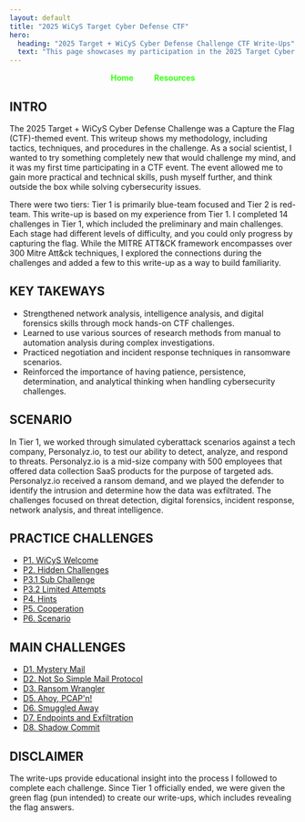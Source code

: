 ```yaml
---
layout: default
title: "2025 WiCyS Target Cyber Defense CTF"
hero:
  heading: "2025 Target + WiCyS Cyber Defense Challenge CTF Write-Ups"
  text: "This page showcases my participation in the 2025 Target Cyber Defense CTF Challenge hosted by WiCyS, which ran from July 1 through August 14, 2025."
---
```


<div class="site-nav" style="text-align:center; margin-bottom:1.5rem;">
  <a href="{{ site.baseurl }}/" style="margin-right:2rem; color:#39ff14; font-weight:bold; text-decoration:none;">Home</a>
  <a href="{{ site.baseurl }}/resources" style="color:#39ff14; font-weight:bold; text-decoration:none;">Resources</a>
</div>


## INTRO

The 2025 Target + WiCyS Cyber Defense Challenge was a Capture the Flag (CTF)-themed event. This writeup shows my methodology, including tactics, techniques, and procedures in the challenge. As a social scientist, I wanted to try something completely new that would challenge my mind, and it was my first time participating in a CTF event. The event allowed me to gain more practical and technical skills, push myself further, and think outside the box while solving cybersecurity issues.

There were two tiers: Tier 1 is primarily blue-team focused and Tier 2 is red-team. This write-up is based on my experience from Tier 1. I completed 14 challenges in Tier 1, which included the preliminary and main challenges. Each stage had different levels of difficulty, and you could only progress by capturing the flag. While the MITRE ATT&CK framework encompasses over 300 Mitre Att&ck techniques, I explored the connections during the challenges and added a few to this write-up as a way to build familiarity.

## KEY TAKEWAYS

- Strengthened network analysis, intelligence analysis, and digital forensics skills through mock hands-on CTF challenges.
- Learned to use various sources of research methods from manual to automation analysis during complex investigations.
- Practiced negotiation and incident response techniques in ransomware scenarios.
- Reinforced the importance of having patience, persistence, determination, and analytical thinking when handling cybersecurity challenges.

## SCENARIO

In Tier 1, we worked through simulated cyberattack scenarios against a tech company, Personalyz.io, to test our ability to detect, analyze, and respond to threats. Personalyz.io is a mid-size company with 500 employees that offered data collection SaaS products for the purpose of targeted ads. Personalyz.io received a ransom demand, and we played the defender to identify the intrusion and determine how the data was exfiltrated. The challenges focused on threat detection, digital forensics, incident response, network analysis, and threat intelligence.

## PRACTICE CHALLENGES

- [P1. WiCyS Welcome](practice_challenges/p1-wicys-welcome.md)
- [P2. Hidden Challenges](practice_challenges/p2-hidden-challenges.md)
- [P3.1 Sub Challenge](practice_challenges/p3-1-sub-challenge.md)
- [P3.2 Limited Attempts](practice_challenges/p3-2-limited-attempts.md)
- [P4. Hints](practice_challenges/p4-hints.md)
- [P5. Cooperation](practice_challenges/p5-cooperation.md)
- [P6. Scenario](practice_challenges/p6-scenario.md)

## MAIN CHALLENGES

- [D1. Mystery Mail](main_challenges/d1-mystery-mail.md)
- [D2. Not So Simple Mail Protocol](main_challenges/d2-not-so-simple-mail-protocol.md)
- [D3. Ransom Wrangler](main_challenges/d3-ransom-wrangler.md)
- [D5. Ahoy, PCAP'n!](main_challenges/d5-ahoy-pcapn.md)
- [D6. Smuggled Away](main_challenges/d6-smuggled-away.md)
- [D7. Endpoints and Exfiltration](main_challenges/d7-endpoints-exfiltration.md)
- [D8. Shadow Commit](main_challenges/d8-shadow-commit.md)

## DISCLAIMER 

The write-ups provide educational insight into the process I followed to complete each challenge. Since Tier 1 officially ended, we were given the green flag (pun intended) to create our write-ups, which includes revealing the flag answers.
